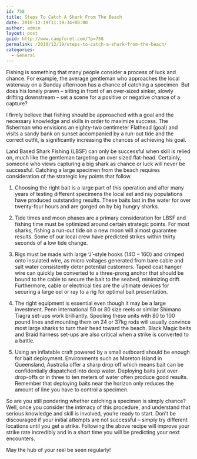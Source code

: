 ```yaml
---
id: 758
title: Steps To Catch A Shark From The Beach
date: 2010-12-19T11:19:34+00:00
author: admin
layout: post
guid: http://www.campforet.com/?p=758
permalink: /2010/12/19/steps-to-catch-a-shark-from-the-beach/
categories:
  - General
---
```

Fishing is something that many people consider a process of luck and chance. For example, the average gentleman who approaches the local waterway on a Sunday afternoon has a chance of catching a specimen. But does his lonely prawn – sitting in front of an over-sized sinker, slowly drifting downstream – set a scene for a positive or negative chance of a capture?

I firmly believe that fishing should be approached with a goal and the necessary knowledge and skills in order to maximize success. The fisherman who envisions an eighty-two centimeter Flathead (goal) and visits a sandy bank on sunset accompanied by a run-out tide and the correct outfit, is significantly increasing the chances of achieving his goal.

Land Based Shark Fishing (LBSF) can only be successful when skill is relied on, much like the gentleman targeting an over sized flat-head. Certainly, someone who views capturing a big shark as chance or luck will never be successful. Catching a large specimen from the beach requires consideration of the strategic key points that follow.

1. Choosing the right bait is a large part of this operation and after many years of testing different specimens the local eel and ray populations have produced outstanding results. These baits last in the water for over twenty-four hours and are gorged on by big hungry sharks.

2. Tide times and moon phases are a primary consideration for LBSF and fishing time must be optimized around certain strategic points. For most sharks, fishing a run-out tide on a new moon will almost guarantee results. Some of our local crew have predicted strikes within thirty seconds of a low tide change.

3. Rigs must be made with large ‘J’-style hooks (14O – 16O) and crimped onto insulated wire, as micro voltages generated from bare cable and salt water consistently deter potential customers. Taped coat hanger wire can quickly be converted to a three-prong anchor that should be bound to the cable to secure the bait to the seabed, minimizing drift. Furthermore, cable or electrical ties are the ultimate devices for securing a large eel or ray to a rig for optimal bait presentation.

4. The right equipment is essential even though it may be a large investment. Penn international 50 or 80 size reels or similar Shimano Tiagra set-ups work brilliantly. Spooling these units with 80 to 100 pound lines and mounting them on 24 or 37kg rods will usually convince most large sharks to turn their head toward the beach. Black Magic belts and Braid harness set-ups are also critical when a strike is converted to a battle.

5. Using an inflatable craft powered by a small outboard should be enough for bait deployment. Environments such as Moreton Island in Queensland, Australia offer a sharp drop off which means bait can be confidentially dispatched into deep water. Deploying baits just over drop-offs or in three to ten meters of water often produce good results. Remember that deploying baits near the horizon only reduces the amount of line you have to control a specimen.

So are you still pondering whether catching a specimen is simply chance? Well, once you consider the intimacy of this procedure, and understand that serious knowledge and skill is involved, you’re ready to start. Don’t be discouraged if your initial attempts are not successful – simply try different locations until you get a strike. Following the above recipe will improve your strike rate incredibly and in a short time you will be predicting your next encounters.

May the hub of your reel be seen regularly!